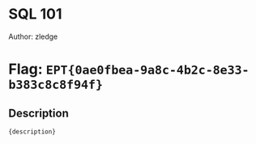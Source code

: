 # SQL 101
Author: zledge

# Flag: `EPT{0ae0fbea-9a8c-4b2c-8e33-b383c8c8f94f}`
## Description
```
{description}
```

